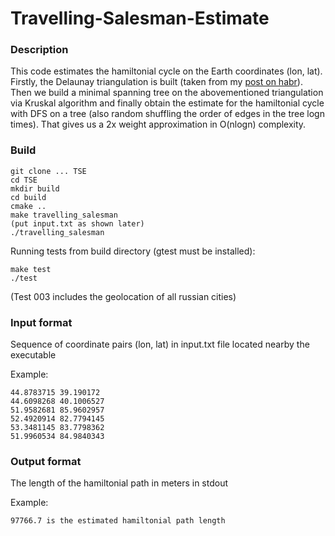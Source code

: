# Travelling-Salesman-Estimate
### Description
This code estimates the hamiltonial cycle on the Earth coordinates (lon, lat). Firstly, the Delaunay triangulation is built (taken from my [post on habr](https://habr.com/ru/post/445048/)). Then we build a minimal spanning tree on the abovementioned triangulation via Kruskal algorithm and finally obtain the estimate for the hamiltonial cycle with DFS on a tree (also random shuffling the order of edges in the tree logn times). That gives us a 2x weight approximation in O(nlogn) complexity.
### Build
```
git clone ... TSE
cd TSE
mkdir build
cd build
cmake ..
make travelling_salesman
(put input.txt as shown later)
./travelling_salesman
```

Running tests from build directory (gtest must be installed):
```
make test
./test
```
(Test 003 includes the geolocation of all russian cities)
### Input format
Sequence of coordinate pairs (lon, lat) in input.txt file located nearby the executable

Example:
```
44.8783715 39.190172
44.6098268 40.1006527
51.9582681 85.9602957
52.4920914 82.7794145
53.3481145 83.7798362
51.9960534 84.9840343
```

### Output format
The length of the hamiltonial path in meters in stdout

Example:
```
97766.7 is the estimated hamiltonial path length
```
